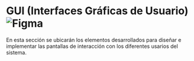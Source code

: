  
 
# GUI (Interfaces Gráficas de Usuario) ![Figma](https://img.shields.io/badge/Figma-F24E1E?style=for-the-badge&logo=figma&logoColor=white)

En esta sección se ubicarán los elementos desarrollados para diseñar e implementar las pantallas de interacción con los diferentes usarios del sistema.


